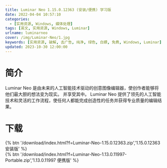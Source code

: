 ```yaml
---
title: Luminar Neo 1.15.0.12363 (安装/便携) 学习版
date: 2022-04-04 10:57:10
categories:
  - [实用资源, Windows, 媒体处理]
tags: [英文, 实用资源, Windows, Luminar]
urlname: luminarneo
cover: /img/Luminar-Neo/1.jpg
keywords: [实用资源, 破解, 去广告, 纯净, 绿色, 白嫖, 免费, Windows, Luminar]
updated: 2023-10-30 12:00:00
---
```


# 简介

Luminar Neo 是由未来的人工智能技术驱动的创意图像编辑器，使创作者能够将他们最大胆的想法变为现实。 并享受其中。 Luminar Neo 提供了领先的人工智能技术和灵活的工作流程，使任何人都能完成创造性的任务并获得专业质量的编辑结果。

# 下载

{% btn '/download/index.html?f=Luminar-Neo-1.15.0.12363.zip','1.15.0.12363 安装版' %}
<br>
{% btn '/download/index.html?f=Luminar-Neo-1.13.0.11997-Portable.zip','1.13.0.11997 便携版' %}
